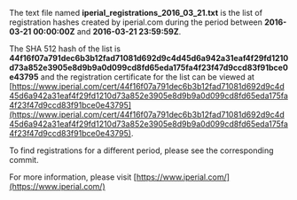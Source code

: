 The text file named **iperial_registrations_2016_03_21.txt** is the list of registration hashes created by iperial.com during the period between **2016-03-21 00:00:00Z** and **2016-03-21 23:59:59Z**.

The SHA 512 hash of the list is **44f16f07a791dec6b3b12fad71081d692d9c4d45d6a942a31eaf4f29fd1210d73a852e3905e8d9b9a0d099cd8fd65eda175fa4f23f47d9ccd83f91bce0e43795** and the registration certificate for the list can be viewed at [https://www.iperial.com/cert/44f16f07a791dec6b3b12fad71081d692d9c4d45d6a942a31eaf4f29fd1210d73a852e3905e8d9b9a0d099cd8fd65eda175fa4f23f47d9ccd83f91bce0e43795](https://www.iperial.com/cert/44f16f07a791dec6b3b12fad71081d692d9c4d45d6a942a31eaf4f29fd1210d73a852e3905e8d9b9a0d099cd8fd65eda175fa4f23f47d9ccd83f91bce0e43795).

To find registrations for a different period, please see the corresponding commit.

For more information, please visit [https://www.iperial.com/](https://www.iperial.com/)
